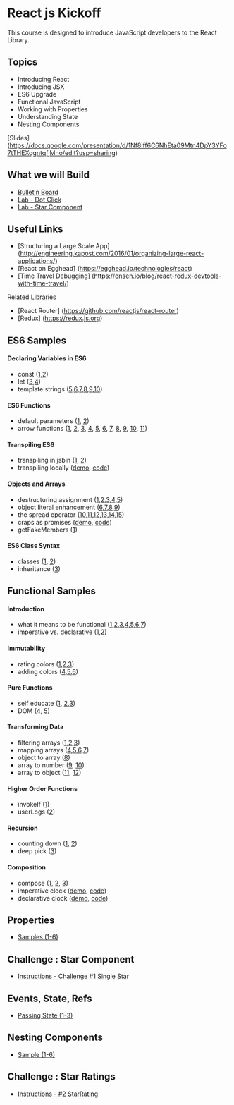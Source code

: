 React js Kickoff
================
This course is designed to introduce JavaScript developers to the React Library.

Topics
------
* Introducing React
* Introducing JSX
* ES6 Upgrade
* Functional JavaScript
* Working with Properties
* Understanding State
* Nesting Components

[Slides] (https://docs.google.com/presentation/d/1Nf8iff6C6NhEta09Mtn4DpY3YFo7tTHEXqgntqfjMno/edit?usp=sharing)

What we will Build
----------
* [Bulletin Board](http://output.jsbin.com/nusune/1/quiet)
* [Lab - Dot Click](http://output.jsbin.com/vesayev/1/quiet)
* [Lab - Star Component](http://output.jsbin.com/moyiha/3/quiet)

Useful Links
--------
* [Structuring a Large Scale App] (http://engineering.kapost.com/2016/01/organizing-large-react-applications/)
* [React on Egghead] (https://egghead.io/technologies/react)
* [Time Travel Debugging] (https://onsen.io/blog/react-redux-devtools-with-time-travel/)

Related Libraries
* [React Router] (https://github.com/reactjs/react-router)
* [Redux] (https://redux.js.org)

ES6 Samples
----------
#### Declaring Variables in ES6
* const ([1](http://jsbin.com/gapoxa/1/edit?js,console),[2](http://jsbin.com/gapoxa/2/edit?js,console))
* let ([3](http://jsbin.com/gapoxa/3/edit?js,console),[4](http://jsbin.com/gapoxa/4/edit?js,console))
* template strings ([5](http://jsbin.com/gapoxa/5/edit?js,output),[6](http://jsbin.com/gapoxa/6/edit?js,output),[7](http://jsbin.com/gapoxa/7/edit?js,console),[8](http://jsbin.com/gapoxa/8/edit?js,console),[9](http://jsbin.com/gapoxa/9/edit?js,console),[10](http://jsbin.com/gapoxa/10/edit?js,output))

#### ES6 Functions
* default parameters ([1](http://jsbin.com/yeqexu/1/edit?js,console),
[2](http://jsbin.com/yeqexu/2/edit?js,console))
* arrow functions ([1](http://jsbin.com/tegefa/1/edit?js,console),
[2](http://jsbin.com/tegefa/2/edit?js,console),
[3](http://jsbin.com/tegefa/3/edit?js,console),
[4](http://jsbin.com/tegefa/4/edit?js,console),
[5](http://jsbin.com/tegefa/5/edit?js,console),
[6](http://jsbin.com/tegefa/6/edit?js,console),
[7](http://jsbin.com/tegefa/7/edit?js,console),
[8](http://jsbin.com/tegefa/8/edit?js,console),
[9](http://jsbin.com/tegefa/9/edit?js,console),
[10](http://jsbin.com/tegefa/10/edit?js,console),
[11](http://jsbin.com/tegefa/11/edit?js,console))

#### Transpiling ES6
* transpiling in jsbin ([1](http://jsbin.com/puraror/1/edit?js,console),
[2](http://jsbin.com/puraror/2/edit?js,console))
* transpiling locally ([demo](http://rawgit.com/MoonHighway/learning-react/master/chapter-02/babel-inline-transpiler.html), 
[code](https://github.com/MoonHighway/learning-react/blob/master/chapter-02/babel-inline-transpiler.html))

#### Objects and Arrays
* destructuring assignment ([1](http://jsbin.com/jukokaf/1/edit?js,console),[2](http://jsbin.com/jukokaf/2/edit?js,console),[3](http://jsbin.com/jukokaf/3/edit?js,console),[4](http://jsbin.com/jukokaf/4/edit?js,console),[5](http://jsbin.com/jukokaf/5/edit?js,console))
* object literal enhancement ([6](http://jsbin.com/jukokaf/6/edit?js,console),[7](http://jsbin.com/jukokaf/7/edit?js,console),[8](http://jsbin.com/jukokaf/8/edit?js,console),[9](http://jsbin.com/jukokaf/9/edit?js,console))
* the spread operator ([10](http://jsbin.com/jukokaf/10/edit?js,console),[11](http://jsbin.com/jukokaf/11/edit?js,console),[12](http://jsbin.com/jukokaf/12/edit?js,console),[13](http://jsbin.com/jukokaf/13/edit?js,console),[14](http://jsbin.com/jukokaf/14/edit?js,console),[15](http://jsbin.com/jukokaf/15/edit?js,console))
* craps as promises ([demo](http://rawgit.com/MoonHighway/learning-react/master/chapter-02/craps.html), 
[code](https://github.com/MoonHighway/learning-react/blob/master/chapter-02/craps.js))
* getFakeMembers ([1](http://jsbin.com/ceteja/1/edit?js))

#### ES6 Class Syntax
* classes ([1](http://jsbin.com/hoqileh/1/edit?js,console),
[2](http://jsbin.com/hoqileh/2/edit?js,console))
* inheritance ([3](http://jsbin.com/hoqileh/3/edit?js,console))

Functional Samples
------------------

#### Introduction
* what it means to be functional ([1](http://jsbin.com/pimixu/1/edit?js,console),[2](http://jsbin.com/pimixu/2/edit?js,console),[3](http://jsbin.com/pimixu/3/edit?js,console),[4](http://jsbin.com/pimixu/4/edit?js,console),[5](http://jsbin.com/pimixu/5/edit?js,console),[6](http://jsbin.com/pimixu/6/edit?js,console),[7](http://jsbin.com/pimixu/7/edit?js,console))
* imperative vs. declarative ([1](http://jsbin.com/cuqapu/1/edit?js,console),[2](http://jsbin.com/cuqapu/2/edit?js,console))


#### Immutability
* rating colors ([1](http://jsbin.com/kemimi/1/edit?js,console),[2](http://jsbin.com/kemimi/2/edit?js,console),[3](http://jsbin.com/kemimi/3/edit?js,console))
* adding colors ([4](http://jsbin.com/kemimi/4/edit?js,console),[5](http://jsbin.com/kemimi/5/edit?js,console),[6](http://jsbin.com/kemimi/6/edit?js,console))

#### Pure Functions
* self educate ([1](http://jsbin.com/kosogo/1/edit?js,console), [2](http://jsbin.com/kosogo/2/edit?js,console),[3](http://jsbin.com/kosogo/3/edit?js,console))
* DOM ([4](http://jsbin.com/kosogo/4/edit?js,output), [5](http://jsbin.com/kosogo/5/edit?js,output))

#### Transforming Data
* filtering arrays ([1](http://jsbin.com/qehige/1/edit?js,console),[2](http://jsbin.com/qehige/2/edit?js,console),[3](http://jsbin.com/qehige/3/edit?js,console))
* mapping arrays ([4](http://jsbin.com/qehige/4/edit?js,console),[5](http://jsbin.com/qehige/5/edit?js,console),[6](http://jsbin.com/qehige/6/edit?js,console),[7](http://jsbin.com/qehige/7/edit?js,console))
* object to array ([8](http://jsbin.com/qehige/8/edit?js,console))
* array to number ([9](http://jsbin.com/qehige/9/edit?js,console),
[10](http://jsbin.com/qehige/10/edit?js,console))
* array to object ([11](http://jsbin.com/qehige/11/edit?js,console),
[12](http://jsbin.com/qehige/12/edit?js,console))

#### Higher Order Functions
* invokeIf ([1](http://jsbin.com/tolewi/1/edit?js,console))
* userLogs ([2](http://jsbin.com/tolewi/2/edit?js,console))

#### Recursion
* counting down ([1](http://jsbin.com/romezi/1/edit?js,console),
[2](http://jsbin.com/romezi/2/edit?js,console))
* deep pick ([3](http://jsbin.com/romezi/3/edit?js,console))

#### Composition
* compose ([1](http://jsbin.com/zivevu/1/edit?js,console),
[2](http://jsbin.com/zivevu/2/edit?js,console),
[3](http://jsbin.com/zivevu/3/edit?js,console))
* imperative clock ([demo](http://rawgit.com/MoonHighway/learning-react/master/chapter-03/imperative-clock.html),
[code](https://github.com/MoonHighway/learning-react/blob/master/chapter-03/imperative-clock.js))
* declarative clock ([demo](http://rawgit.com/MoonHighway/learning-react/master/chapter-03/declarative-clock.html),
[code](https://github.com/MoonHighway/learning-react/blob/master/chapter-03/declarative-clock.js))

Properties
----------
* [Samples (1-6)](http://jsbin.com/vimomo/1/edit?html,js)

Challenge : Star Component
----------
* [Instructions - Challenge #1 Single Star](https://github.com/MoonHighway/react-kickoff/tree/master/start-star-rating)

Events, State, Refs
----------
* [Passing State (1-3)](http://jsbin.com/xoqaki/1/edit?js)

Nesting Components
----------
* [Sample (1-6)](http://jsbin.com/lunoso/1/edit?js,output)

Challenge : Star Ratings
----------
* [Instructions - #2 StarRating](https://github.com/MoonHighway/react-kickoff/tree/master/start-star-rating)
